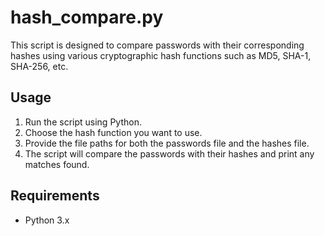 # hash_compare.py

This script is designed to compare passwords with their corresponding hashes using various cryptographic hash functions such as MD5, SHA-1, SHA-256, etc.

## Usage

1. Run the script using Python.
2. Choose the hash function you want to use.
3. Provide the file paths for both the passwords file and the hashes file.
4. The script will compare the passwords with their hashes and print any matches found.

## Requirements

- Python 3.x
